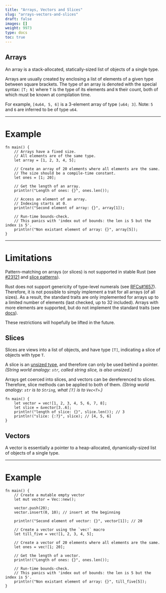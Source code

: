 ```yaml
---
title: "Arrays, Vectors and Slices"
slug: "arrays-vectors-and-slices"
draft: false
images: []
weight: 9973
type: docs
toc: true
---
```


## Arrays
An array is a stack-allocated, statically-sized list of objects of a single type.

Arrays are usually created by enclosing a list of elements of a given type between square brackets. The type of an array is denoted with the special syntax: `[T; N]` where `T` is the type of its elements and `N` their count, both of which must be known at compilation time.

For example, `[4u64, 5, 6]` is a 3-element array of type `[u64; 3]`. Note: `5` and `6` are inferred to be of type `u64`.

---

# Example

    fn main() {
        // Arrays have a fixed size.
        // All elements are of the same type.
        let array = [1, 2, 3, 4, 5];

        // Create an array of 20 elements where all elements are the same.
        // The size should be a compile-time constant.
        let ones = [1; 20];

        // Get the length of an array.
        println!("Length of ones: {}", ones.len());

        // Access an element of an array.
        // Indexing starts at 0.
        println!("Second element of array: {}", array[1]);

        // Run-time bounds-check.
        // This panics with 'index out of bounds: the len is 5 but the index is 5'.
        println!("Non existant element of array: {}", array[5]);
    }

---

# Limitations

Pattern-matching on arrays (or slices) is not supported in stable Rust (see [#23121][1] and [slice patterns][2]).

Rust does not support genericity of type-level numerals (see [RFCs#1657][3]). Therefore, it is not possible to simply implement a trait for all arrays (of all sizes). As a result, the standard traits are only implemented for arrays up to a limited number of elements (last checked, up to 32 included). Arrays with more elements are supported, but do not implement the standard traits (see [docs][4]).

These restrictions will hopefully be lifted in the future.


  [1]: https://github.com/rust-lang/rust/issues/23121
  [2]: https://doc.rust-lang.org/book/slice-patterns.html
  [3]: https://github.com/rust-lang/rfcs/pull/1657
  [4]: https://doc.rust-lang.org/std/primitive.array.html

## Slices
Slices are views into a list of objects, and have type `[T]`, indicating a slice of objects with type `T`.

A slice is an [unsized type][1], and therefore can only be used behind a pointer.  _(String world analogy: `str`, called string slice, is also unsized.)_

Arrays get coerced into slices, and vectors can be dereferenced to slices. Therefore, slice methods can be applied to both of them. _(String world analogy: `str` is to `String`, what `[T]` is to `Vec<T>`.)_

    fn main() {
        let vector = vec![1, 2, 3, 4, 5, 6, 7, 8];
        let slice = &vector[3..6];
        println!("length of slice: {}", slice.len()); // 3
        println!("slice: {:?}", slice); // [4, 5, 6]
    }


  [1]: https://doc.rust-lang.org/book/unsized-types.html

## Vectors
A vector is essentially a pointer to a heap-allocated, dynamically-sized list of objects of a single type.

---

# Example

    fn main() {
        // Create a mutable empty vector
        let mut vector = Vec::new();

        vector.push(20);
        vector.insert(0, 10); // insert at the beginning

        println!("Second element of vector: {}", vector[1]); // 20

        // Create a vector using the `vec!` macro
        let till_five = vec![1, 2, 3, 4, 5];

        // Create a vector of 20 elements where all elements are the same.
        let ones = vec![1; 20];

        // Get the length of a vector.
        println!("Length of ones: {}", ones.len());

        // Run-time bounds-check.
        // This panics with 'index out of bounds: the len is 5 but the index is 5'.
        println!("Non existant element of array: {}", till_five[5]);
    }

